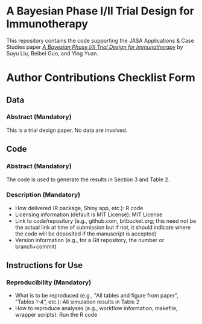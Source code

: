 # A Bayesian Phase I/II Trial Design for Immunotherapy

This repository contains the code supporting the JASA Applications & Case Studies paper [*A Bayesian Phase I/II Trial Design for Immunotherapy*](http://www.tandfonline.com/doi/full/10.1080/01621459.2017.1383260) by Suyu Liu, Beibei Guo, and Ying Yuan.

# Author Contributions Checklist Form

## Data

### Abstract (Mandatory)

This is a trial design paper. No data are involved.

## Code

### Abstract (Mandatory)

The code is used to generate the results in Section 3 and Table 2.

### Description (Mandatory)

- How delivered (R package, Shiny app, etc.): R code
- Licensing information (default is MIT License): MIT License
- Link to code/repository (e.g., github.com, bitbucket.org; this need not be the actual link at time of
submission but if not, it should indicate where the code will be deposited if the manuscript is
accepted)
- Version information (e.g., for a Git repository, the number or branch+commit)

## Instructions for Use

### Reproducibility (Mandatory)

- What is to be reproduced (e.g., "All tables and figure from paper", "Tables 1-4”, etc.): All simulation results in Table 2
- How to reproduce analyses (e.g., workflow information, makefile, wrapper scripts): Run the R code
